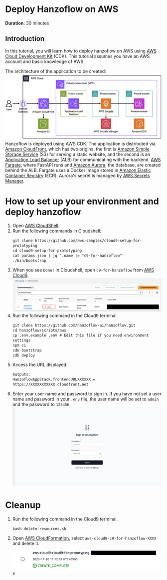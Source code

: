 # Deploy Hanzoflow on AWS

**Duration**: 30 minutes

## Introduction

In this tutorial, you will learn how to deploy hanzoflow on AWS using [AWS Cloud Development Kit](https://aws.amazon.com/cdk/?nc2=type_a) (CDK).
This tutorial assumes you have an AWS account and basic knowledge of AWS.

The architecture of the application to be created:
![hanzoflow-archi](./img/hanzoflow-archi.png)
Hanzoflow is deployed using AWS CDK. The application is distributed via [Amazon CloudFront](https://aws.amazon.com/cloudfront/?nc1=h_ls), which has two origins: the first is [Amazon Simple Storage Service](https://aws.amazon.com/s3/?nc1=h_ls) (S3) for serving a static website, and the second is an [Application Load Balancer](https://aws.amazon.com/elasticloadbalancing/application-load-balancer/?nc1=h_ls) (ALB) for communicating with the backend. [AWS Fargate](https://aws.amazon.com/fargate/?nc2=type_a), where FastAPI runs and [Amazon Aurora](https://aws.amazon.com/rds/aurora/?nc2=type_a), the database, are created behind the ALB.
Fargate uses a Docker image stored in [Amazon Elastic Container Registry](https://aws.amazon.com/ecr/?nc1=h_ls) (ECR).
Aurora's secret is managed by [AWS Secrets Manager](https://aws.amazon.com/secrets-manager/?nc2=type_a).

# How to set up your environment and deploy hanzoflow

1. Open [AWS CloudShell](https://us-east-1.console.aws.amazon.com/cloudshell/home?region=us-east-1).
1. Run the following commands in Cloudshell:
   ```shell
   git clone https://github.com/aws-samples/cloud9-setup-for-prototyping
   cd cloud9-setup-for-prototyping
   cat params.json | jq '.name |= "c9-for-hanzoflow"'
   ./bin/bootstrap
   ```
1. When you see `Done!` in Cloudshell, open `c9-for-hanzoflow` from [AWS Cloud9](https://us-east-1.console.aws.amazon.com/cloud9control/home?region=us-east-1#/).
   ![make-cloud9](./img/hanzoflow-cloud9-en.png)
1. Run the following command in the Cloud9 terminal.
   ```shell
   git clone https://github.com/hanzoflow-ai/hanzoflow.git
   cd hanzoflow/scripts/aws
   cp .env.example .env # Edit this file if you need environment settings
   npm ci
   cdk bootstrap
   cdk deploy
   ```
1. Access the URL displayed.
   ```shell
   Outputs:
   HanzoflowAppStack.frontendURLXXXXXX = https://XXXXXXXXXXX.cloudfront.net
   ```
1. Enter your user name and password to sign in. If you have not set a user name and password in your `.env` file, the user name will be set to `admin` and the password to `123456`.
   ![signin-hanzoflow](./img/hanzoflow-signin.png)

# Cleanup

1. Run the following command in the Cloud9 terminal.
   ```shell
   bash delete-resources.sh
   ```
1. Open [AWS CloudFormation](https://us-east-1.console.aws.amazon.com/cloudformation/home?region=us-east-1#/getting-started), select `aws-cloud9-c9-for-hanzoflow-XXXX` and delete it.
   ![delete-cfn](./img/hanzoflow-cfn.png)
   s
